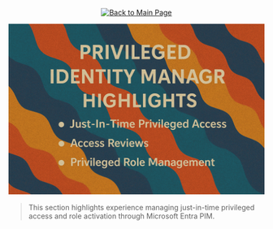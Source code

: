 <p align="center">
  <a href="https://github.com/Samuel-Cavada" target="_blank">
    <img src="https://img.shields.io/badge/Back_to_Main_Page-000000?style=for-the-badge&logo=github&logoColor=white" alt="Back to Main Page"/>
  </a>
</p>

<p align="center">
  <img src="https://raw.githubusercontent.com/Samuel-Cavada/Privileged-Identity-Manager-Highlights/main/images/pim2.png" alt="Privileged Identity Manager Highlights" width="600">
</p>

> This section highlights experience managing just-in-time privileged access and role activation through Microsoft Entra PIM.

